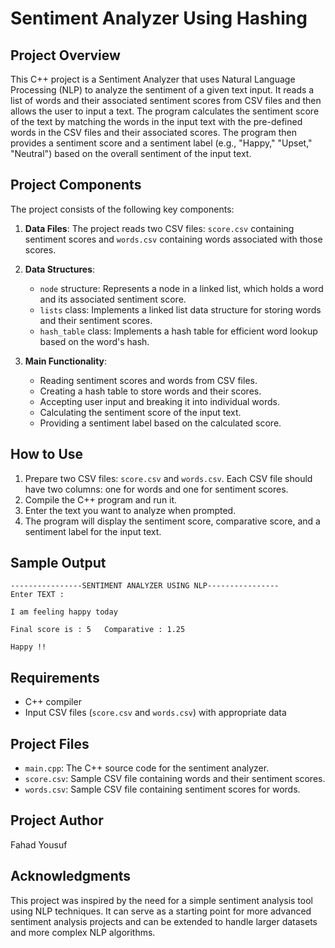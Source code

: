 # Sentiment Analyzer Using Hashing

## Project Overview
This C++ project is a Sentiment Analyzer that uses Natural Language Processing (NLP) to analyze the sentiment of a given text input. It reads a list of words and their associated sentiment scores from CSV files and then allows the user to input a text. The program calculates the sentiment score of the text by matching the words in the input text with the pre-defined words in the CSV files and their associated scores. The program then provides a sentiment score and a sentiment label (e.g., "Happy," "Upset," "Neutral") based on the overall sentiment of the input text.

## Project Components
The project consists of the following key components:

1. **Data Files**: The project reads two CSV files: `score.csv` containing sentiment scores and `words.csv` containing words associated with those scores.

2. **Data Structures**:
    - `node` structure: Represents a node in a linked list, which holds a word and its associated sentiment score.
    - `lists` class: Implements a linked list data structure for storing words and their sentiment scores.
    - `hash_table` class: Implements a hash table for efficient word lookup based on the word's hash.

3. **Main Functionality**:
    - Reading sentiment scores and words from CSV files.
    - Creating a hash table to store words and their scores.
    - Accepting user input and breaking it into individual words.
    - Calculating the sentiment score of the input text.
    - Providing a sentiment label based on the calculated score.

## How to Use
1. Prepare two CSV files: `score.csv` and `words.csv`. Each CSV file should have two columns: one for words and one for sentiment scores.
2. Compile the C++ program and run it.
3. Enter the text you want to analyze when prompted.
4. The program will display the sentiment score, comparative score, and a sentiment label for the input text.

## Sample Output
```
----------------SENTIMENT ANALYZER USING NLP----------------
Enter TEXT :

I am feeling happy today

Final score is : 5   Comparative : 1.25

Happy !!
```

## Requirements
- C++ compiler
- Input CSV files (`score.csv` and `words.csv`) with appropriate data

## Project Files
- `main.cpp`: The C++ source code for the sentiment analyzer.
- `score.csv`: Sample CSV file containing words and their sentiment scores.
- `words.csv`: Sample CSV file containing sentiment scores for words.

## Project Author
Fahad Yousuf

## Acknowledgments
This project was inspired by the need for a simple sentiment analysis tool using NLP techniques. It can serve as a starting point for more advanced sentiment analysis projects and can be extended to handle larger datasets and more complex NLP algorithms.
